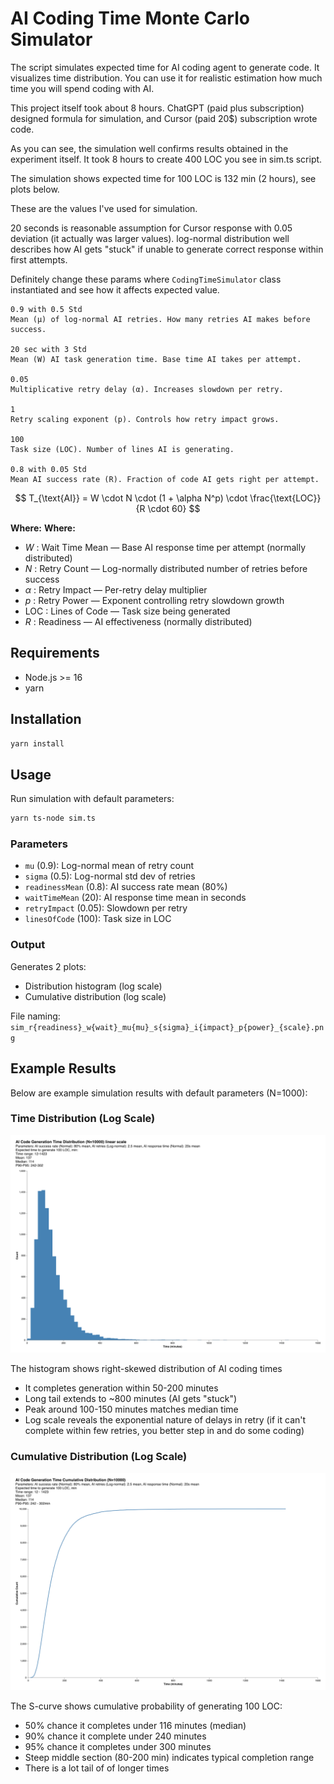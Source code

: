 # AI Coding Time Monte Carlo Simulator

The script simulates expected time for AI coding agent to generate code. It visualizes time distribution. You can use it for realistic estimation how much time you will spend coding with AI.

This project itself took about 8 hours. ChatGPT (paid plus subscription) designed formula for simulation, and Cursor (paid 20$) subscription wrote code.

As you can see, the simulation well confirms results obtained in the experiment itself. It took 8 hours to create 400 LOC you see in sim.ts script. 

The simulation shows expected time for 100 LOC is 132 min (2 hours), see plots below.

These are the values I've used for simulation.

20 seconds is reasonable assumption for Cursor response with 0.05 deviation (it actually was larger values). log-normal distribution well describes how AI gets "stuck" if unable to generate correct response within first attempts.

Definitely change these params where `CodingTimeSimulator` class instantiated and see how it affects expected value.

```
0.9 with 0.5 Std
Mean (μ) of log-normal AI retries. How many retries AI makes before success.

20 sec with 3 Std
Mean (W) AI task generation time. Base time AI takes per attempt.

0.05
Multiplicative retry delay (α). Increases slowdown per retry.

1 
Retry scaling exponent (p). Controls how retry impact grows.

100 
Task size (LOC). Number of lines AI is generating.

0.8 with 0.05 Std
Mean AI success rate (R). Fraction of code AI gets right per attempt.
```

$$
T_{\text{AI}} = W \cdot N \cdot (1 + \alpha N^p) \cdot \frac{\text{LOC}}{R \cdot 60}
$$

 **Where:**
**Where:**
- $W$ : Wait Time Mean — Base AI response time per attempt (normally distributed)
- $N$ : Retry Count — Log-normally distributed number of retries before success
- $\alpha$ : Retry Impact — Per-retry delay multiplier
- $p$ : Retry Power — Exponent controlling retry slowdown growth
- $\text{LOC}$ : Lines of Code — Task size being generated
- $R$ : Readiness — AI effectiveness (normally distributed)

## Requirements

- Node.js >= 16
- yarn

## Installation

```bash
yarn install
```

## Usage

Run simulation with default parameters:
```bash
yarn ts-node sim.ts
```

### Parameters

- `mu` (0.9): Log-normal mean of retry count
- `sigma` (0.5): Log-normal std dev of retries
- `readinessMean` (0.8): AI success rate mean (80%)
- `waitTimeMean` (20): AI response time mean in seconds
- `retryImpact` (0.05): Slowdown per retry
- `linesOfCode` (100): Task size in LOC

### Output

Generates 2 plots:
- Distribution histogram (log scale)
- Cumulative distribution (log scale)

File naming: `sim_r{readiness}_w{wait}_mu{mu}_s{sigma}_i{impact}_p{power}_{scale}.png`

## Example Results

Below are example simulation results with default parameters (N=1000):

### Time Distribution (Log Scale)
![Time Distribution](./media/sim_r0.8_w20_mu0.9_s0.5_i0.05_p1_linear.png)

The histogram shows right-skewed distribution of AI coding times
- It completes generation within 50-200 minutes
- Long tail extends to ~800 minutes (AI gets "stuck")
- Peak around 100-150 minutes matches median time
- Log scale reveals the exponential nature of delays in retry (if it can't complete within few retries, you better step in and do some coding)

### Cumulative Distribution (Log Scale)
![Cumulative Distribution](./media/sim_cumulative_r0.8_w20_mu0.9_s0.5_i0.05_p1_linear.png)

The S-curve shows cumulative probability of generating 100 LOC:
- 50% chance it completes under 116 minutes (median)
- 90% chance it complete under 240 minutes
- 95% chance it completes under 300 minutes
- Steep middle section (80-200 min) indicates typical completion range
- There is a lot tail of of longer times